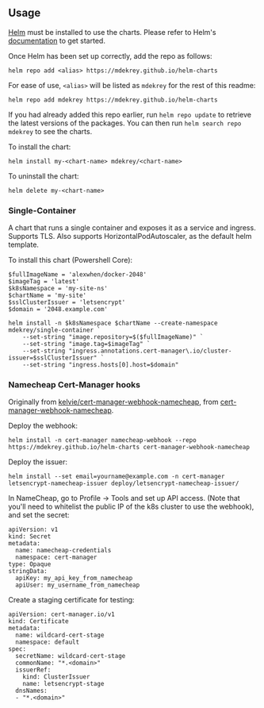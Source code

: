## Usage

[Helm](https://helm.sh) must be installed to use the charts.  Please refer to
Helm's [documentation](https://helm.sh/docs) to get started.

Once Helm has been set up correctly, add the repo as follows:

    helm repo add <alias> https://mdekrey.github.io/helm-charts

For ease of use, `<alias>` will be listed as `mdekrey` for the rest of this readme:

    helm repo add mdekrey https://mdekrey.github.io/helm-charts

If you had already added this repo earlier, run `helm repo update` to retrieve
the latest versions of the packages.  You can then run `helm search repo
mdekrey` to see the charts.

To install the <chart-name> chart:

    helm install my-<chart-name> mdekrey/<chart-name>

To uninstall the chart:

    helm delete my-<chart-name>


### Single-Container

A chart that runs a single container and exposes it as a service and ingress. Supports TLS. Also supports HorizontalPodAutoscaler, as the default helm template.

To install this chart (Powershell Core):

    $fullImageName = 'alexwhen/docker-2048'
    $imageTag = 'latest'
    $k8sNamespace = 'my-site-ns'
    $chartName = 'my-site'
    $sslClusterIssuer = 'letsencrypt'
    $domain = '2048.example.com'

    helm install -n $k8sNamespace $chartName --create-namespace mdekrey/single-container `
        --set-string "image.repository=$($fullImageName)" `
        --set-string "image.tag=$imageTag" `
        --set-string "ingress.annotations.cert-manager\.io/cluster-issuer=$sslClusterIssuer" `
        --set-string "ingress.hosts[0].host=$domain"

### Namecheap Cert-Manager hooks

Originally from [kelvie/cert-manager-webhook-namecheap](https://github.com/kelvie/cert-manager-webhook-namecheap), from [cert-manager-webhook-namecheap](https://github.com/jamesgoodhouse/cert-manager-webhook-namecheap).

Deploy the webhook:

    helm install -n cert-manager namecheap-webhook --repo https://mdekrey.github.io/helm-charts cert-manager-webhook-namecheap

Deploy the issuer:

    helm install --set email=yourname@example.com -n cert-manager letsencrypt-namecheap-issuer deploy/letsencrypt-namecheap-issuer/

In NameCheap, go to Profile -> Tools and set up API access. (Note that you'll need to whitelist the public IP of the k8s cluster to use the webhook), and set the secret:

    apiVersion: v1
    kind: Secret
    metadata:
      name: namecheap-credentials
      namespace: cert-manager
    type: Opaque
    stringData:
      apiKey: my_api_key_from_namecheap
      apiUser: my_username_from_namecheap

Create a staging certificate for testing:

    apiVersion: cert-manager.io/v1
    kind: Certificate
    metadata:
      name: wildcard-cert-stage
      namespace: default
    spec:
      secretName: wildcard-cert-stage
      commonName: "*.<domain>"
      issuerRef:
        kind: ClusterIssuer
        name: letsencrypt-stage
      dnsNames:
      - "*.<domain>"

